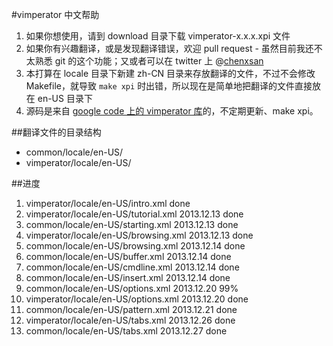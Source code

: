 #vimperator 中文帮助

1. 如果你想使用，请到 download 目录下载 vimperator-x.x.x.xpi 文件
2. 如果你有兴趣翻译，或是发现翻译错误，欢迎 pull request - 虽然目前我还不太熟悉 git 的这个功能；又或者可以在 twitter 上 @[chenxsan](https://twitter.com/chenxsan)
3. 本打算在 locale 目录下新建 zh-CN 目录来存放翻译的文件，不过不会修改 Makefile，就导致 `make xpi` 时出错，所以现在是简单地把翻译的文件直接放在 en-US 目录下
4. 源码是来自 [google code 上的 vimperator 库](http://code.google.com/p/vimperator-labs/source/checkout)的，不定期更新、make xpi。

##翻译文件的目录结构

+ common/locale/en-US/
+ vimperator/locale/en-US/

##进度

1. vimperator/locale/en-US/intro.xml done
2. vimperator/locale/en-US/tutorial.xml 2013.12.13 done
3. common/locale/en-US/starting.xml 2013.12.13 done
4. vimperator/locale/en-US/browsing.xml 2013.12.13 done
5. common/locale/en-US/browsing.xml 2013.12.14 done
6. common/locale/en-US/buffer.xml 2013.12.14 done
7. common/locale/en-US/cmdline.xml 2013.12.14 done
8. common/locale/en-US/insert.xml 2013.12.14 done
9. common/locale/en-US/options.xml 2013.12.20 99%
10. vimperator/locale/en-US/options.xml 2013.12.20 done
11. common/locale/en-US/pattern.xml 2013.12.21 done
12. vimperator/locale/en-US/tabs.xml 2013.12.26 done
13. common/locale/en-US/tabs.xml 2013.12.27 done